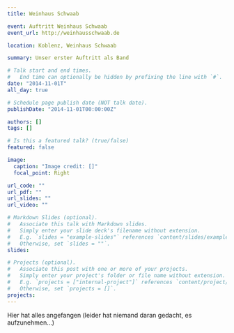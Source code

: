 ```yaml
---
title: Weinhaus Schwaab

event: Auftritt Weinhaus Schwaab
event_url: http://weinhausschwaab.de

location: Koblenz, Weinhaus Schwaab

summary: Unser erster Auftritt als Band

# Talk start and end times.
#   End time can optionally be hidden by prefixing the line with `#`.
date: "2014-11-01T"
all_day: true

# Schedule page publish date (NOT talk date).
publishDate: "2014-11-01T00:00:00Z"

authors: []
tags: []

# Is this a featured talk? (true/false)
featured: false

image:
  caption: "Image credit: []"
  focal_point: Right

url_code: ""
url_pdf: ""
url_slides: ""
url_video: ""

# Markdown Slides (optional).
#   Associate this talk with Markdown slides.
#   Simply enter your slide deck's filename without extension.
#   E.g. `slides = "example-slides"` references `content/slides/example-slides.md`.
#   Otherwise, set `slides = ""`.
slides:

# Projects (optional).
#   Associate this post with one or more of your projects.
#   Simply enter your project's folder or file name without extension.
#   E.g. `projects = ["internal-project"]` references `content/project/deep-learning/index.md`.
#   Otherwise, set `projects = []`.
projects:
---
```


Hier hat alles angefangen (leider hat niemand daran gedacht, es aufzunehmen...)
